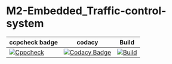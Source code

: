 # M2-Embedded_Traffic-control-system
| ccpcheck badge|codacy|Build|
|----|---|---|
|[![Cppcheck](https://github.com/sharmavel/M2-Embedded_Traffic-control-system/actions/workflows/ccpcheck.yml/badge.svg)](https://github.com/sharmavel/M2-Embedded_Traffic-control-system/actions/workflows/ccpcheck.yml)|[![Codacy Badge](https://app.codacy.com/project/badge/Grade/085a3416e798400d9236dd648a82381a)](https://www.codacy.com/gh/sharmavel/M2-Embedded_Traffic-control-system/dashboard?utm_source=github.com&amp;utm_medium=referral&amp;utm_content=sharmavel/M2-Embedded_Traffic-control-system&amp;utm_campaign=Badge_Grade)|[![Build](https://github.com/sharmavel/M2-Embedded_Traffic-control-system/actions/workflows/compile.yml/badge.svg)](https://github.com/sharmavel/M2-Embedded_Traffic-control-system/actions/workflows/compile.yml)|
